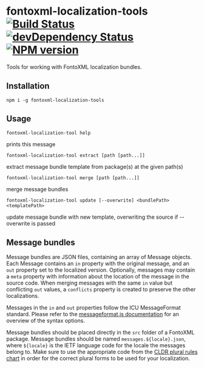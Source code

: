 # fontoxml-localization-tools  [![Build Status](https://travis-ci.org/FontoXML/fontoxml-localization-tools.svg?branch=master)](https://travis-ci.org/FontoXML/fontoxml-localization-tools) [![devDependency Status](https://david-dm.org/FontoXML/fontoxml-localization-tools/dev-status.svg)](https://david-dm.org/FontoXML/fontoxml-localization-tools#info=devDependencies) [![NPM version](https://badge.fury.io/js/fontoxml-localization-tools.svg)](http://badge.fury.io/js/fontoxml-localization-tools)


Tools for working with FontoXML localization bundles.

## Installation

	npm i -g fontoxml-localization-tools

## Usage

	fontoxml-localization-tool help

prints this message

	fontoxml-localization-tool extract [path [path...]]

extract message bundle template from package(s) at the given path(s)

	fontoxml-localization-tool merge [path [path...]]

merge message bundles

	fontoxml-localization-tool update [--overwrite] <bundlePath> <templatePath>

update message bundle with new template, overwriting the source if --overwrite is passed

## Message bundles

Message bundles are JSON files, containing an array of Message objects. Each Message contains an `in` property with the
original message, and an `out` property set to the localized version. Optionally, messages may contain a `meta`
property with information about the location of the message in the source code. When merging messages with the same `in`
value but conflicting `out` values, a `conflicts` property is created to preserve the other localizations.

Messages in the `in` and `out` properties follow the ICU MessageFormat standard. Please refer to the
[messageformat.js documentation][messageformat-docs] for an overview of the syntax options.

Message bundles should be placed directly in the `src` folder of a FontoXML package. Message bundles should be named
`messages.${locale}.json`, where `${locale}` is the IETF language code for the locale the messages belong to. Make sure
to use the appropriate code from the [CLDR plural rules chart][cldr-plural-table]
in order for the correct plural forms to be used for your localization.

[messageformat-docs]: https://messageformat.github.io/guide/
[cldr-plural-table]: http://www.unicode.org/cldr/charts/latest/supplemental/language_plural_rules.html
